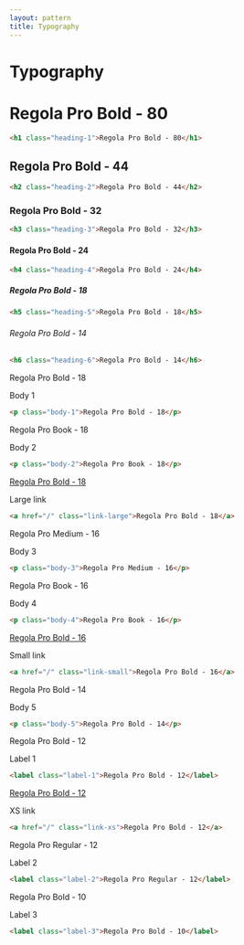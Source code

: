 ```yaml
---
layout: pattern
title: Typography
---
```


<h1>Typography</h1>

<div class="components-preview">

  <h1 class="heading-1">Regola Pro Bold - 80</h1>

</div>

<div class="components-code" markdown="1">

```html
<h1 class="heading-1">Regola Pro Bold - 80</h1>
```

</div>

<div class="components-preview">

  <h2 class="heading-2">Regola Pro Bold - 44</h2>

</div>

<div class="components-code" markdown="1">

```html
<h2 class="heading-2">Regola Pro Bold - 44</h2>
```

</div>

<div class="components-preview">

  <h3 class="heading-3">Regola Pro Bold - 32</h3>

</div>

<div class="components-code" markdown="1">

```html
<h3 class="heading-3">Regola Pro Bold - 32</h3>
```

</div>

<div class="components-preview">

  <h4 class="heading-4">Regola Pro Bold - 24</h4>

</div>

<div class="components-code" markdown="1">

```html
<h4 class="heading-4">Regola Pro Bold - 24</h4>
```

</div>

<div class="components-preview">

  <h5 class="heading-5">Regola Pro Bold - 18</h5>

</div>

<div class="components-code" markdown="1">

```html
<h5 class="heading-5">Regola Pro Bold - 18</h5>
```

</div>

<div class="components-preview">

  <h6 class="heading-6">Regola Pro Bold - 14</h6>

</div>

<div class="components-code" markdown="1">

```html
<h6 class="heading-6">Regola Pro Bold - 14</h6>
```

</div>

<div class="components-preview">

  <p class="body-1">Regola Pro Bold - 18</p>

</div>

<div class="components-code" markdown="1">

Body 1

```html
<p class="body-1">Regola Pro Bold - 18</p>
```

</div>

<div class="components-preview">

  <p class="body-2">Regola Pro Book - 18</p>

</div>

<div class="components-code" markdown="1">

Body 2

```html
<p class="body-2">Regola Pro Book - 18</p>
```

</div>

<div class="components-preview">

  <a href="/" class="link-large">Regola Pro Bold - 18</a>

</div>

<div class="components-code" markdown="1">

Large link

```html
<a href="/" class="link-large">Regola Pro Bold - 18</a>
```

</div>

<div class="components-preview">

  <p class="body-3">Regola Pro Medium - 16</p>

</div>

<div class="components-code" markdown="1">

Body 3

```html
<p class="body-3">Regola Pro Medium - 16</p>
```

</div>

<div class="components-preview">

  <p class="body-4">Regola Pro Book - 16</p>

</div>

<div class="components-code" markdown="1">

Body 4

```html
<p class="body-4">Regola Pro Book - 16</p>
```

</div>

<div class="components-preview">

  <a href="/" class="link-small">Regola Pro Bold - 16</a>

</div>

<div class="components-code" markdown="1">

Small link

```html
<a href="/" class="link-small">Regola Pro Bold - 16</a>
```

</div>

<div class="components-preview">

  <p class="body-5">Regola Pro Bold - 14</p>

</div>

<div class="components-code" markdown="1">

Body 5

```html
<p class="body-5">Regola Pro Bold - 14</p>
```

</div>

<div class="components-preview">

  <label class="label-1">Regola Pro Bold - 12</label>

</div>

<div class="components-code" markdown="1">

Label 1

```html
<label class="label-1">Regola Pro Bold - 12</label>
```

</div>

<div class="components-preview">

  <a href="/" class="link-xs">Regola Pro Bold - 12</a>

</div>

<div class="components-code" markdown="1">

XS link

```html
<a href="/" class="link-xs">Regola Pro Bold - 12</a>
```

</div>

<div class="components-preview">

  <label class="label-2">Regola Pro Regular - 12</label>

</div>

<div class="components-code" markdown="1">

Label 2

```html
<label class="label-2">Regola Pro Regular - 12</label>
```

</div>

<div class="components-preview">

  <label class="label-3">Regola Pro Bold - 10</label>

</div>

<div class="components-code" markdown="1">

Label 3

```html
<label class="label-3">Regola Pro Bold - 10</label>
```

</div>
